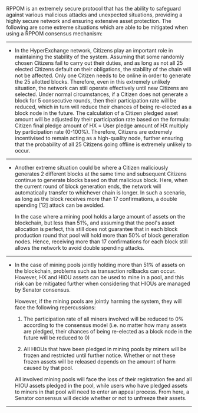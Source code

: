 RPPOM is an extremely secure protocol that has the ability to safeguard against various malicious attacks and unexpected situations, providing a highly secure network and ensuring extensive asset protection. The following are some extreme situations which are able to be mitigated when using a RPPOM consensus mechanism:

---

* In the HyperExchange network, Citizens play an important role in maintaining the stability of the system. Assuming that some randomly chosen Citizens fail to carry out their duties, and as long as not all 25 elected Citizens default on their obligations, the stability of the chain will not be affected. Only one Citizen needs to be online in order to generate the 25 allotted blocks. Therefore, even in this extremely unlikely situation, the network can still operate effectively until new Citizens are selected. Under normal circumstances, if a Citizen does not generate a block for 5 consecutive rounds, then their participation rate will be reduced, which in turn will reduce their chances of being re-elected as a block node in the future. The calculation of a Citizen pledged asset amount will be adjusted by their participation rate based on the formula: Citizen final pledge amount of HX = User pledge amount of HX multiply by participation rate (0-100%). Therefore, Citizens are extremely incentivised to remain acting as a high-quality node, further ensuring that the probability of all 25 Citizens going offline is extremely unlikely to occur.

---

* Another extreme situation could be where a Citizen maliciously generates 2 different blocks at the same time and subsequent Citizens continue to generate blocks based on that malicious block. Here, when the current round of block generation ends, the network will automatically transfer to whichever chain is longer. In such a scenario, as long as the block receives more than 17 confirmations, a double spending [12] attack can be avoided.

    In the case where a mining pool holds a large amount of assets on the blockchain, but less than 51%, and assuming that the pool's asset allocation is perfect, this still does not guarantee that in each block production round that pool will hold more than 50% of block generation nodes. Hence, receiving more than 17 confirmations for each block still allows the network to avoid double spending attacks. 


---

* In the case of mining pools jointly holding more than 51% of assets on the blockchain, problems such as transaction rollbacks can occur. However, HX and HIOU assets can be used to mine in a pool, and this risk can be mitigated further when considering that HIOUs are managed by Senator consensus. 

    However, if the mining pools are jointly harming the system, they will face the following repercussions:
    
    1) The participation rate of all miners involved will be reduced to 0% according to the consensus model (i.e. no matter how many assets are pledged, their chances of being re-elected as a block node in the future will be reduced to 0)
    
    2) All HIOUs that have been pledged in mining pools by miners will be frozen and restricted until further notice. Whether or not these frozen assets will be released depends on the amount of harm caused by that pool. 
    
    All involved mining pools will face the loss of their registration fee and all HIOU assets pledged in the pool, while users who have pledged assets to miners in that pool will need to enter an appeal process. From here, a Senator consensus will decide whether or not to unfreeze their assets.


---

